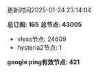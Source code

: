 更新时间2025-01-24 23:14:04

**总订阅: 165**
**总节点: 43005**
- vless节点: 24609
- hysteria2节点: 1

**google ping有效节点: 421**
